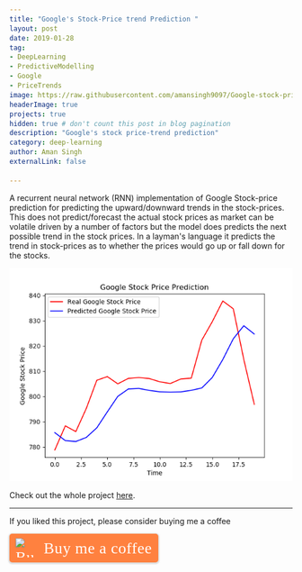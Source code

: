 ```yaml
---
title: "Google's Stock-Price trend Prediction "
layout: post
date: 2019-01-28
tag:
- DeepLearning
- PredictiveModelling
- Google
- PriceTrends
image: https://raw.githubusercontent.com/amansingh9097/Google-stock-price-prediction/master/googl_stock_pred.png
headerImage: true
projects: true
hidden: true # don't count this post in blog pagination
description: "Google's stock price-trend prediction"
category: deep-learning
author: Aman Singh
externalLink: false

---
```


A recurrent neural network (RNN) implementation of Google Stock-price prediction for predicting the upward/downward trends in the stock-prices. This does not predict/forecast the actual stock prices as market can be volatile driven by a number of factors but the model does predicts the next possible trend in the stock prices.
In a layman's language it predicts the trend in stock-prices as to whether the prices would go up or fall down for the stocks.

<img src="https://raw.githubusercontent.com/amansingh9097/Google-stock-price-prediction/master/googl_stock_pred.png">

Check out the whole project [here](https://github.com/amansingh9097/Google-stock-price-prediction).

--- 

If you liked this project, please consider buying me a coffee<br>
<style>.bmc-button img{height: 34px !important;width: 35px !important;margin-bottom: 1px !important;box-shadow: none !important;border: none !important;vertical-align: middle !important;}.bmc-button{padding: 7px 10px 7px 10px !important;line-height: 35px !important;height:51px !important;min-width:217px !important;text-decoration: none !important;display:inline-flex !important;color:#ffffff !important;background-color:#FF813F !important;border-radius: 5px !important;border: 1px solid transparent !important;padding: 7px 10px 7px 10px !important;font-size: 28px !important;letter-spacing:0.6px !important;box-shadow: 0px 1px 2px rgba(190, 190, 190, 0.5) !important;-webkit-box-shadow: 0px 1px 2px 2px rgba(190, 190, 190, 0.5) !important;margin: 0 auto !important;font-family:'Cookie', cursive !important;-webkit-box-sizing: border-box !important;box-sizing: border-box !important;-o-transition: 0.3s all linear !important;-webkit-transition: 0.3s all linear !important;-moz-transition: 0.3s all linear !important;-ms-transition: 0.3s all linear !important;transition: 0.3s all linear !important;}.bmc-button:hover, .bmc-button:active, .bmc-button:focus {-webkit-box-shadow: 0px 1px 2px 2px rgba(190, 190, 190, 0.5) !important;text-decoration: none !important;box-shadow: 0px 1px 2px 2px rgba(190, 190, 190, 0.5) !important;opacity: 0.85 !important;color:#ffffff !important;}</style><link href="https://fonts.googleapis.com/css?family=Cookie" rel="stylesheet"><a class="bmc-button" target="_blank" href="https://www.buymeacoffee.com/amansingh"><img src="https://cdn.buymeacoffee.com/buttons/bmc-new-btn-logo.svg" alt="Buy me a coffee"><span style="margin-left:15px;font-size:28px !important;">Buy me a coffee</span></a>
